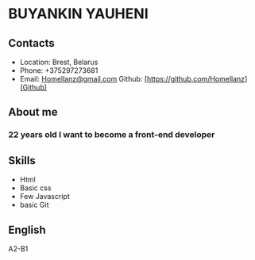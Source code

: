 # BUYANKIN YAUHENI

## Contacts

* Location: Brest, Belarus
* Phone: +375297273681
* Email: Homellanz@gmail.com
Github: [https://github.com/Homellanz](Github)

## About me
### 22 years old I want to become a front-end developer

## Skills
* Html
* Basic css
* Few Javascript
* basic Git

## English
A2-B1

